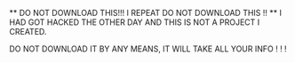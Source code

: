 ** DO NOT DOWNLOAD THIS!!! I REPEAT DO NOT DOWNLOAD THIS !! ** I HAD GOT HACKED THE OTHER DAY AND THIS IS NOT A PROJECT I CREATED.


DO NOT DOWNLOAD IT BY ANY MEANS, IT WILL TAKE ALL YOUR INFO ! ! !
